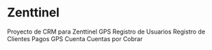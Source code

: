 # Zenttinel
Proyecto de CRM para Zenttinel GPS
Registro de Usuarios
Registro de Clientes
Pagos
GPS
Cuenta
Cuentas por Cobrar
